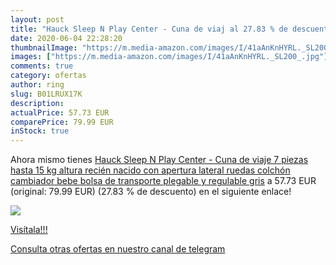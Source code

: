```yaml
---
layout: post
title: "Hauck Sleep N Play Center - Cuna de viaj al 27.83 % de descuento"
date: 2020-06-04 22:28:20
thumbnailImage: "https://m.media-amazon.com/images/I/41aAnKnHYRL._SL200_.jpg"
images: ["https://m.media-amazon.com/images/I/41aAnKnHYRL._SL200_.jpg"]
comments: true
category: ofertas
author: ring
slug: B01LRUX17K
description:
actualPrice: 57.73 EUR
comparePrice: 79.99 EUR
inStock: true
---
```


Ahora mismo tienes [Hauck Sleep N Play Center - Cuna de viaje 7 piezas hasta 15 kg altura recién nacido con apertura lateral ruedas colchón cambiador bebe bolsa de transporte plegable y regulable gris](https://www.amazon.com/dp/B01LRUX17K/?tag=redken08-20) a 57.73 EUR (original: 79.99 EUR) (27.83 % de descuento) en el siguiente enlace!

[![](https://m.media-amazon.com/images/I/41aAnKnHYRL._SL200_.jpg)](https://www.amazon.com/dp/B01LRUX17K/?tag=redken08-20)

[Visítala!!!](https://www.amazon.com/dp/B01LRUX17K/?tag=redken08-20)

[Consulta otras ofertas en nuestro canal de telegram](https://t.me/s/ofertas25)
